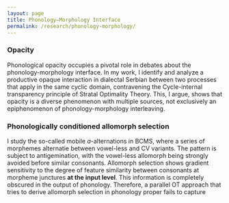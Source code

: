 ```yaml
---
layout: page
title: Phonology–Morphology Interface
permalink: /research/phonology-morphology/
---
```


### Opacity
Phonological opacity occupies a pivotal role in debates about the phonology-morphology interface. In my work, I identify and analyze a productive opaque interaction in dialectal Serbian between two processes that apply in the same cyclic domain, contravening the Cycle-internal transparency principle of Stratal Optimality Theory. This, I argue, shows that opacity is a diverse phenomenon with multiple sources, not exclusively an epiphenomenon of phonology-morphology interleaving.

### Phonologically conditioned allomorph selection
I study the so-called mobile *a*-alternations in BCMS, where a series of morphemes alternatie between vowel-less and CV variants. The pattern is subject to antigemination, with the vowel-less allomorph being strongly avoided before similar consonants. Allomorph selection shows gradient sensitivity to the degree of feature similarity between consonants at morpheme junctures **at the input level**. This information is completely obscured in the output of phonology. Therefore, a parallel OT approach that tries to derive allomorph selection in phonology proper fails to capture  
